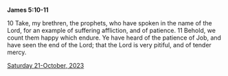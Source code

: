**James 5:10-11**

10 Take, my brethren, the prophets, who have spoken in the name of the Lord, for an example of suffering affliction, and of patience. 11 Behold, we count them happy which endure. Ye have heard of the patience of Job, and have seen the end of the Lord; that the Lord is very pitiful, and of tender mercy.

[Saturday 21-October, 2023](https://getbible.net/kjv/James/5/10-11)
